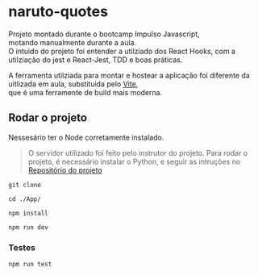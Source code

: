 # naruto-quotes

Projeto montado durante o bootcamp Impulso Javascript,<br>
motando manualmente durante a aula.<br>
O intuido do projeto foi entender a utilziado dos React Hooks, com a utilziação do jest e React-Jest, TDD e boas práticas.

A ferramenta utilziada para montar e hostear a aplicação foi diferente da uitlizada em aula, substituida pelo [Vite](https://vitejs.dev/),<br>
que é uma ferramente de build mais moderna.<br>

## Rodar o projeto
Nessesário ter o Node corretamente instalado.

 > O servidor utilizado foi feito pelo instrutor do projeto.
Para rodar o projeto, é necessário instalar o Python, e seguir as intruções no [Repositório do projeto](https://github.com/celso-henrique/naruto-quotes-server)

 ```$
 git clone 
 ```
 ```$
 cd ./App/
 ```
 ```$
 npm install
 ```
  
 ```$
 npm run dev
 ```
### Testes 

 ```$
 npm run test
 ```
